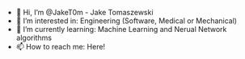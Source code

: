 - 👋 Hi, I’m @JakeT0m - Jake Tomaszewski
- 👀 I’m interested in: Engineering (Software, Medical or Mechanical)
- 🌱 I’m currently learning: Machine Learning and Nerual Network algorithms
- 📫 How to reach me: Here!

<!---
JakeT0m/JakeT0m is a ✨ special ✨ repository because its `README.md` (this file) appears on your GitHub profile.
You can click the Preview link to take a look at your changes.
--->
